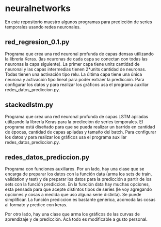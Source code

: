 # neuralnetworks
En este repositorio muestro algunos programas para predicción de series temporales usando redes neuronales. 

## red_regresion_0.1.py 

Programa que crea una red neuronal profunda de capas densas utilizando la librería Keras.
(las neuronas de cada capa se conectan con todas las neuronas
la capa siguiente). 
La primer capa tiene units cantidad de neuronal y las capas
intermedias tienen 2*units cantidad de neuronas. Todas tienen 
una activación tipo relu. La última capa tiene una única 
neurona y activación tipo lineal para poder extraer la 
predicción. 
Para configurar los datos y para realizar los gráficos usa
el programa auxiliar redes_datos_prediccion.py.

## stackedlstm.py 

Programa que crea una red neuronal profunda de capas LSTM 
apiladas utilizando la librería Keras para la predicción
de series temporales.
El programa está diseñado para que se pueda realizar un
barrido en cantidad de épocas, cantidad de capas 
apiladas y tamaño del batch. 
Para configurar los datos y para realizar los gráficos usa
el programa auxiliar redes_datos_prediccion.py.

## redes_datos_prediccion.py

Programa con funciones auxiliares.
Por un lado, hay una clase que se encarga de preparar los datos
con la función data (arma los sets de train, validation y test)
y de preparar los datos para la predicción a partir de los sets
con la función prediccion. 
En la función data hay muchas opciones, esta pensada para que
acepte distintos tipos de series (le voy agregando opciones y 
cosas a medida que uso alguna serie distinta). Se puede 
simplificar. 
La función prediccion es bastante genérica, acomoda las cosas al 
formato y predice con keras. 

Por otro lado, hay una clase que arma los gráficos de las curvas
de aprendizaje y de predicción.  Acá todo es modificable a gusto
personal. 
